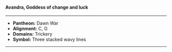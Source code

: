 #### Avandra, Goddess of change and luck
___

- **Pantheon:** Dawn War
- **Alignment:** C, G
- **Domains:** Trickery
- **Symbol:** Three stacked wavy lines
___
